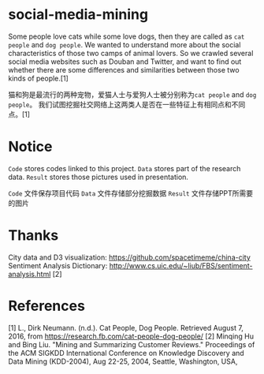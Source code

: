 # social-media-mining

Some people love cats while some love dogs, then they are called as `cat people` and `dog people`. We wanted to understand more about the social characteristics of those two camps of animal lovers. So we crawled several social media websites such as Douban and Twitter, and want to find out whether there are some differences and similarities between those two kinds of people.[1]

猫和狗是最流行的两种宠物，爱猫人士与爱狗人士被分别称为`cat people` and `dog people`。 我们试图挖掘社交网络上这两类人是否在一些特征上有相同点和不同点。[1]

# Notice

`Code` stores codes linked to this project.
`Data` stores part of the research data.
`Result` stores those pictures used in presentation.

`Code` 文件保存项目代码
`Data` 文件存储部分挖掘数据
 `Result` 文件存储PPT所需要的图片

# Thanks

City data and D3 visualization: https://github.com/spacetimeme/china-city
Sentiment Analysis Dictionary: http://www.cs.uic.edu/~liub/FBS/sentiment-analysis.html [2]

# References

[1] L., Dirk Neumann. (n.d.). Cat People, Dog People. Retrieved August 7, 2016, from https://research.fb.com/cat-people-dog-people/
[2] Minqing Hu and Bing Liu. "Mining and Summarizing Customer Reviews." Proceedings of the ACM SIGKDD International Conference on Knowledge Discovery and Data Mining (KDD-2004), Aug 22-25, 2004, Seattle, Washington, USA,